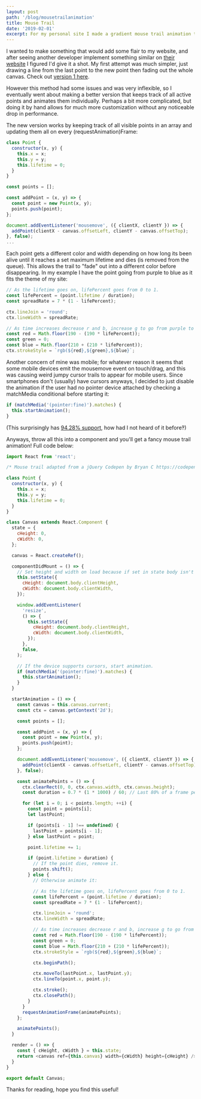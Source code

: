 ```yaml
---
layout: post
path: '/blog/mousetrailanimation'
title: Mouse Trail
date: '2019-02-01'
excerpt: For my personal site I made a gradient mouse trail animation that utilizes requestAnimationFrame to run at 60fps throughout the site, here's a little info on how I did that.
---
```


I wanted to make something that would add some flair to my website, and after seeing another developer implement something similar on [their website](https://electerious.com) I figured I'd give it a shot. My first attempt was much simpler, just drawing a line from the last point to the new point then fading out the whole canvas. Check out [version 1 here](https://repl.it/@NoahYamamoto/Mouse-trail-animation-v1).

However this method had some issues and was very inflexible, so I eventually went about making a better version that keeps track of all active points and animates them individually. Perhaps a bit more complicated, but doing it by hand allows for much more customization without any noticeable drop in performance.

The new version works by keeping track of all visible points in an array and updating them all on every (requestAnimation)Frame:

```javascript
class Point {
  constructor(x, y) {
    this.x = x;
    this.y = y;
    this.lifetime = 0;
  }
}

const points = [];

const addPoint = (x, y) => {
  const point = new Point(x, y);
  points.push(point);
};

document.addEventListener('mousemove', ({ clientX, clientY }) => {
  addPoint(clientX - canvas.offsetLeft, clientY - canvas.offsetTop);
}, false);
...
```

Each point gets a different color and width depending on how long its been alive until it reaches a set maximum lifetime and dies (is removed from the queue). This allows the trail to "fade" out into a different color before disappearing. In my example I have the point going from purple to blue as it fits the theme of my site:

```javascript
// As the lifetime goes on, lifePercent goes from 0 to 1.
const lifePercent = (point.lifetime / duration);
const spreadRate = 7 * (1 - lifePercent);

ctx.lineJoin = 'round';
ctx.lineWidth = spreadRate;

// As time increases decrease r and b, increase g to go from purple to green.
const red = Math.floor(190 - (190 * lifePercent));
const green = 0;
const blue = Math.floor(210 + (210 * lifePercent));
ctx.strokeStyle = `rgb(${red},${green},${blue}`;
```

Another concern of mine was mobile; for whatever reason it seems that some mobile devices emit the mousemove event on touch/drag, and this was causing weird jumpy cursor trails to appear for mobile users. Since smartphones don't (usually) have cursors anyways, I decided to just disable the animation if the user had no pointer device attached by checking a matchMedia conditional before starting it:

```javascript
if (matchMedia('(pointer:fine)').matches) {
  this.startAnimation();
}
```
(This surprisingly has [94.28% support](https://caniuse.com/#feat=matchmedia), how had I not heard of it before‽)

Anyways, throw all this into a component and you'll get a fancy mouse trail animation! Full code below:

```javascript
import React from 'react';

/* Mouse trail adapted from a jQuery Codepen by Bryan C https://codepen.io/bryjch/pen/QEoXwA */

class Point {
  constructor(x, y) {
    this.x = x;
    this.y = y;
    this.lifetime = 0;
  }
}

class Canvas extends React.Component {
  state = {
    cHeight: 0,
    cWidth: 0,
  };

  canvas = React.createRef();

  componentDidMount = () => {
    // Set height and width on load because if set in state body isn't defined yet.
    this.setState({
      cHeight: document.body.clientHeight,
      cWidth: document.body.clientWidth,
    });

    window.addEventListener(
      'resize',
      () => {
        this.setState({
          cHeight: document.body.clientHeight,
          cWidth: document.body.clientWidth,
        });
      },
      false,
    );

    // If the device supports cursors, start animation.
    if (matchMedia('(pointer:fine)').matches) {
      this.startAnimation();
    }
  }

  startAnimation = () => {
    const canvas = this.canvas.current;
    const ctx = canvas.getContext('2d');

    const points = [];

    const addPoint = (x, y) => {
      const point = new Point(x, y);
      points.push(point);
    };

    document.addEventListener('mousemove', ({ clientX, clientY }) => {
      addPoint(clientX - canvas.offsetLeft, clientY - canvas.offsetTop);
    }, false);

    const animatePoints = () => {
      ctx.clearRect(0, 0, ctx.canvas.width, ctx.canvas.height);
      const duration = 0.7 * (1 * 1000) / 60; // Last 80% of a frame per point

      for (let i = 0; i < points.length; ++i) {
        const point = points[i];
        let lastPoint;

        if (points[i - 1] !== undefined) {
          lastPoint = points[i - 1];
        } else lastPoint = point;

        point.lifetime += 1;

        if (point.lifetime > duration) {
          // If the point dies, remove it.
          points.shift();
        } else {
          // Otherwise animate it:

          // As the lifetime goes on, lifePercent goes from 0 to 1.
          const lifePercent = (point.lifetime / duration);
          const spreadRate = 7 * (1 - lifePercent);

          ctx.lineJoin = 'round';
          ctx.lineWidth = spreadRate;

          // As time increases decrease r and b, increase g to go from purple to green.
          const red = Math.floor(190 - (190 * lifePercent));
          const green = 0;
          const blue = Math.floor(210 + (210 * lifePercent));
          ctx.strokeStyle = `rgb(${red},${green},${blue}`;

          ctx.beginPath();

          ctx.moveTo(lastPoint.x, lastPoint.y);
          ctx.lineTo(point.x, point.y);

          ctx.stroke();
          ctx.closePath();
        }
      }
      requestAnimationFrame(animatePoints);
    };

    animatePoints();
  }

  render = () => {
    const { cHeight, cWidth } = this.state;
    return <canvas ref={this.canvas} width={cWidth} height={cHeight} />;
  }
}

export default Canvas;
```

Thanks for reading, hope you find this useful!